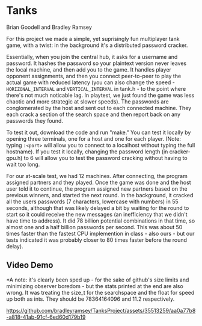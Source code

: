 ﻿# Tanks

Brian Goodell and Bradley Ramsey

For this project we made a simple, yet suprisingly fun multiplayer tank game, with a twist: in the background it's a distributed password cracker. 

Essentially, when you join the central hub, it asks for a username and password. It hashes the password so your plaintext version never leaves the local machine, and then add you to the game. It handles player opponent assignments, and then you connect peer-to-peer to play the actual game with reduced latency (you can also change the speed - `HORIZONAL_INTERVAL` and `VERTICAL_INTERVAL` in tank.h - to the point where there's not much noticable lag. In playtest, we just found the game was less chaotic and more strategic at slower speeds). The passwords are conglomerated by the host and sent out to each connected machine. They each crack a section of the search space and then report back on any passwords they found.

To test it out, download the code and run "make." You can test it locally by opening three terminals, one for a host and one for each player. (Note: typing `:<port>` will allow you to connect to a localhost without typing the full hostname). If you test it locally, changing the password length (in cracker-gpu.h) to 6 will allow you to test the password cracking without having to wait too long.

For our at-scale test, we had 12 machines. After connecting, the program assigned partners and they played. Once the game was done and the host user told it to continue, the program assigned new partners based on the previous winners, and started the next round. In the background, it cracked all the users passwords (7 characters, lowercase with numbers) in 55 seconds, although that was likely delayed a bit by waiting for the round to start so it could receive the new messages (an inefficiency that we didn't have time to address). It did 78 billion potential combinations in that time, so almost one and a half billion passwords per second. This was about 50 times faster than the fastest CPU implemention in class - also ours - but our tests indicated it was probably closer to 80 times faster before the round delay).


## Video Demo
*A note: it's clearly been sped up - for the sake of github's size limits and minimizing observer boredom - but the stats printed at the end are also wrong. It was treating the size_t for the searchspace and the float for speed up both as ints. They should be 78364164096 and 11.2 respectively.

https://github.com/bradleyramsey/TanksProject/assets/35513259/aa0a77b8-a818-41ab-91cf-6ed60d179b19


